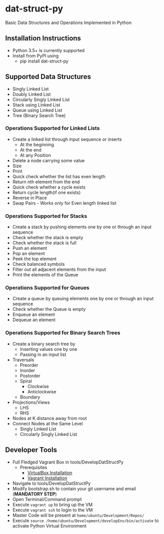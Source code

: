 # dat-struct-py

Basic Data Structures and Operations Implemented in Python

## Installation Instructions

- Python 3.5+ is currently supported
- Install from PyPI using
  - pip install dat-struct-py

## Supported Data Structures

- Singly Linked List
- Doubly Linked List
- Circularly Singly Linked List  
- Stack using Linked List
- Queue using Linked List
- Tree (Binary Search Tree)

### Operations Supported for Linked Lists

- Create a linked list through input sequence or inserts
  - At the beginning
  - At the end
  - At any Position
- Delete a node carrying some value
- Size
- Print
- Quick check whether the list has even length
- Return nth element from the end
- Quick check whether a cycle exists
- Return cycle length(if one exists)
- Reverse in Place
- Swap Pairs - Works only for Even length linked list

### Operations Supported for Stacks

- Create a stack by pushing elements one by one or through an input sequence
- Check whether the stack is empty
- Check whether the stack is full
- Push an element
- Pop an element
- Peek the top element
- Check balanced symbols
- Filter out all adjacent elements from the input
- Print the elements of the Queue

### Operations Supported for Queues

- Create a queue by queuing elements one by one or through an input sequence
- Check whether the Queue is empty
- Enqueue an element
- Dequeue an element

### Operations Supported for Binary Search Trees

- Create a binary search tree by
  - Inserting values one by one
  - Passing in an input list
- Traversals
  - Preorder
  - Inorder
  - Postorder
  - Spiral
    - Clockwise
    - Anticlockwise
  - Boundary
- Projections/Views
  - LHS
  - RHS
- Nodes at K distance away from root
- Connect Nodes at the Same Level
  - Singly Linked List
  - Circularly Singly Linked List

## Developer Tools

- Full Fledged Vagrant Box in tools/DevelopDatStructPy
  - Prerequisites
    - [VirtualBox Installation](https://www.virtualbox.org/wiki/Downloads)
    - [Vagrant Installation](https://www.vagrantup.com/downloads.html)
- Navigate to tools/DevelopDatStructPy
- Modify bootstrap.sh to contain your git username and email (**MANDATORY STEP**)
- Open Terminal/Command prompt
- Execute `vagrant up` to bring up the VM
- Execute `vagrant ssh` to login to the VM
- Master Code will be present at `home/ubuntu/Development/Repos/`
- Execute `source /home/ubuntu/Development/developEnv/bin/activate` to activate Python Virtual Environment

